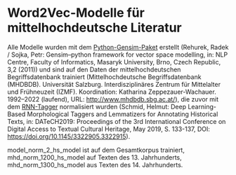 # Word2Vec-Modelle für mittelhochdeutsche Literatur

Alle Modelle wurden mit dem [Python-Gensim-Paket](https://radimrehurek.com/gensim/) erstellt (Rehurek, Radek / Sojka, Petr: Gensim–python framework for vector space modelling, in: NLP Centre, Faculty of Informatics, Masaryk University, Brno, Czech Republic, 3,2 (2011)) und sind  auf den Daten der mittelhochdeutschen Begriffsdatenbank trainiert (Mittelhochdeutsche Begriffsdatenbank (MHDBDB). Universität Salzburg. Interdisziplinäres Zentrum für Mittelalter und Frühneuzeit (IZMF). Koordination: Katharina Zeppezauer-Wachauer. 1992–2022 (laufend), URL: http://www.mhdbdb.sbg.ac.at/), die zuvor mit dem [RNN-Tagger](https://www.cis.uni-muenchen.de/~schmid/tools/RNNTagger/) normalisiert wurden (Schmid, Helmut: Deep Learning-Based Morphological Taggers and Lemmatizers for Annotating Historical Texts, in: DATeCH2019: Proceedings of the 3rd International Conference on Digital Access to Textual Cultural Heritage, May 2019, S. 133-137, DOI: https://doi.org/10.1145/3322905.3322915).

model_norm_2_hs_model ist auf dem Gesamtkorpus trainiert, mhd_norm_1200_hs_model auf Texten des 13. Jahrhunderts, mhd_norm_1300_hs_model aus Texten des 14. Jahrhunderts.
